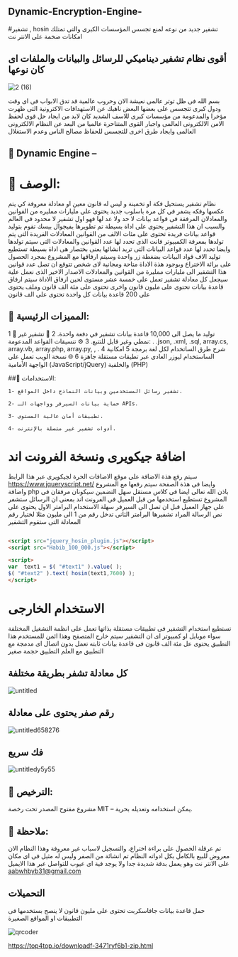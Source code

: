 ## Dynamic-Encryption-Engine-
#تشفير  , hosin
تشفير جديد من نوعه لمنع تجسس المؤسسات الكبرى والتى تمتلك امكانات ضخمة على الانتر نت 
## أقوى نظام تشفير ديناميكي للرسائل والبيانات والملفات اى كان نوعها 



![2 (16)](https://github.com/user-attachments/assets/fd9d0c13-8231-44a6-8e84-6a161d555f61)

 بسم الله فى ظل  توتر عالمى نعيشة الان وحروب عالمية قد تدق الابواب فى اى وقت ودول كبرى تتجسس 
 على بعضها البعض ناهيك عن الاستهدافات الاكترونية التى ظهرت مؤخرا والمدعومة من مؤسسات كبرى للاسف 
 الشديد  كان لابد من ايجاد حل قوى لحفظ الامن الالكترونى العالمى واجبار القوى المتناحرة عالميا من
 البعد عن النظام الالكترونى العالمى وايجاد طرق اخرى للتجسس للحفاظ مصالح الناس  وعدم الاستغلال 

## 🔸 Dynamic  Engine – 
# 🔸 الوصف:
نظام تشفير يستحيل فكة او تخمينة و ليس له قانون معين او معادلة معروفة كي يتم عكسها وفكه يشفر 
فى كل مرة باسلوب جديد يحتوى على مليارات ممليره من القوانين والمعادلان المرفقة فى قواعد بيانات 
لا حد ولا عد لها فهو اول تشفير لا محدود فى العالم  والسبب ان هذا التشفير يحتوى على اداة بسيطة تم 
تطويرها بفيجوال بيسك تقوم بتوليد قواعد بيانات فريدة تحتوى على مئات الالف من القوانين المعادلات 
الفريدة التى يتم تولدها بمعرفة الكمبيوتر  فانت الذى تحدد لها عدد القوانين والمعادلات التى سيتم 
تولدها وايضا تحدد لها عدد قواعد البيانات التى تريد انشائها يعنى بختصار هى اداة بسيطة تستطيع 
توليد الاف قواد البيانات بضغطة زر واحدة وسيتم ارفاقها مع المشروع بمجرد الحصول على برائة الاختراع 
وبوجود هذة الاداة متاحة ومجانية لاى شخص  تتوقع ان تصل عدد قوانين هذا التشفير الى مليارات ممليرة من 
القوانين والمعادلات الاصدار الاخير الذى نعمل علية سيجعل كل معادلة تشفير تعمل على خمسة عشر مستوى لحين 
ارفاق الاداة سيتم ارفاق قاعدة بيانات تحتوى على مليون قانون واخرى تحتوى على مئة الف قانون وملف يحتوى 
على 200 قاعدة بيانات كل واحدة تحتوى على الف قانون 


## 🔸 المميزات الرئيسية:

1 🔁  توليد ما يصل الى 10,000 قاعدة بيانات تشفير في دفعة واحدة.
2 🧠 تشفير غير نمطي وغير قابل للتتبع.
3 ⚙️ تنسيقات القواعد المدعومة: .  .json, .xml, .sql, array.cs, array.vb, array.php, array.py, , .
4 شرح طرق الساتخدام لكل لغة برمجة 
5 امكانية الساستخدام ليوزر العادى عبر تطيقات مستقلة جاهزة 
6 🌐 نسخة الويب تعمل على الواجهة الأمامية (JavaScript/jQuery) والخلفية (PHP)  




##🔸 الاستخدامات:

    1- تشفير رسائل المستخدمين وبيانات النماذج داخل المواقع.
    
    2- حماية بيانات السيرفر وواجهات الـ APIs.
    
    3- تطبيقات أمان عالية المستوى.
    
    4- أدوات تشفير غير متصلة بالإنترنت.


#  اضافة جيكويرى ونسخة الفرونت اند 
سيتم رفع هذة الاضافة على موقع الاضافات الحرة لجيكويرى 
عبر هذا الرابط 
https://www.jqueryscript.net/
وايضا فى هذة الصفحة سيتم رفعها مع المشروع واضافة php  باذن الله تعالى ايضا فى كلاس مستقل سهل التضمين سيكونان مرفقان فى المشروع 
تستطيع استخدمها من قبل العميل فى الفرونت اند بمعنى ان الرسائل ستشفر على جهاز العميل قبل ان تصل الى السيرفر 
سهلة الاستخدام البرامتر الاول يحتوى على نص الرسالة المراد تشفيرها البرامتر الثانى تدخل رقم من 1 الى مليون مثلا لختيار رقم المعادلة التى ستقوم التشفير 

```html

<script src="jquery_hosin_plugin.js"></script>
<script src="Habib_100_000.js"></script>

<script>
var  text1 = $( "#text1" ).value( );
$( "#text2" ).text( hosin(text1,7600) );
</script> 

```

# الاستخدام الخارجى 

تستطيع استخدام التشفير فى تطبيقات مستقلة بذاتها تعمل على انظمة التشغيل المختلفة سواء موبايل او كمبيوتر اى ان التشفير سيتم خارج المتصفح وهذا ائمن للمستخدم 
 هذا التطبيق يحتوى عل مئة الف قانون فى قاعدة بيانات ثابته تعمل بدون اتصال اى مدمجة مع التطبيق مع العلم التطبيق حجمة صغير 

## كل معادلة تشفر بطريقة مختلفة  
![untitled](https://github.com/user-attachments/assets/5f8a1f83-aed8-43c7-a4ec-f16cce55a1ef)

## رقم صفر يحتوى على معادلة 

![untitled658276](https://github.com/user-attachments/assets/349dfcc9-0dc7-451f-b017-07348fb84198)


## فك سريع

![untitledy5y55](https://github.com/user-attachments/assets/a803f4bf-7453-4a00-8fe4-9c430279318b)






##  🔸 الترخيص:
  
  مشروع مفتوح المصدر تحت رخصة MIT – يمكن استخدامه وتعديله بحرية.


##  🔸 ملاحظة:


تم عرقلة الحصول على براءة اختراع، والتسجيل لاسباب غير معروفة وهذا النظام الان معروض  للبيع بالكامل بكل ادواته النظام تم انشائة من الصفر وليس له مثيل فى اى مكان على الانتر نت وهو يعمل بدقة شديدة جدا ولا يوجد فية اى عيوب 
للتواصل عبر هذا الايميل aabwhbyb31@gmail.com



## التحميلات 


حمل قاعدة بيانات جافاسكربت تحتوى على مليون قانون لا ينصح بستخدمها فى التطبيقات او المواقع الصغيرة 





![qrcoder](https://github.com/user-attachments/assets/369a55cb-d668-4518-a40e-34037feac631)

https://top4top.io/downloadf-3471ryf6b1-zip.html














    
